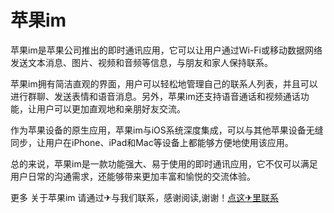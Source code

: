 # 苹果im

苹果im是苹果公司推出的即时通讯应用，它可以让用户通过Wi-Fi或移动数据网络发送文本消息、图片、视频和音频等信息，与朋友和家人保持联系。

苹果im拥有简洁直观的界面，用户可以轻松地管理自己的联系人列表，并且可以进行群聊、发送表情和语音消息。另外，苹果im还支持语音通话和视频通话功能，让用户可以更加直观地和亲朋好友交流。

作为苹果设备的原生应用，苹果im与iOS系统深度集成，可以与其他苹果设备无缝同步，让用户在iPhone、iPad和Mac等设备上都能够方便地使用该应用。

总的来说，苹果im是一款功能强大、易于使用的即时通讯应用，它不仅可以满足用户日常的沟通需求，还能够带来更加丰富和愉悦的交流体验。

更多 关于苹果im 请通过✈与我们联系，感谢阅读,谢谢！[点这✈里联系](https://c.k02.cc)